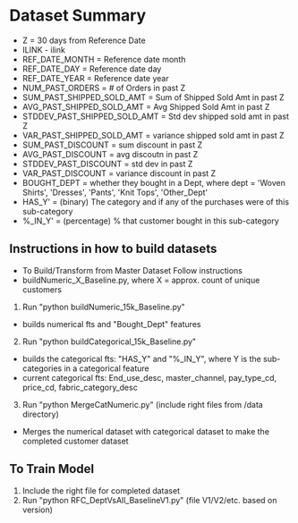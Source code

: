 # Dataset Summary
- Z = 30 days from Reference Date
- ILINK - ilink
- REF_DATE_MONTH = Reference date month
- REF_DATE_DAY = Reference date day
- REF_DATE_YEAR = Reference date year
- NUM_PAST_ORDERS = # of Orders in past Z
- SUM_PAST_SHIPPED_SOLD_AMT = Sum of Shipped Sold Amt in past Z
- AVG_PAST_SHIPPED_SOLD_AMT = Avg Shipped Sold Amt in past Z
- STDDEV_PAST_SHIPPED_SOLD_AMT = Std dev shipped sold amt in past Z
- VAR_PAST_SHIPPED_SOLD_AMT = variance shipped sold amt in past Z
- SUM_PAST_DISCOUNT = sum discount in past Z
- AVG_PAST_DISCOUNT = avg discoutn in past Z
- STDDEV_PAST_DISCOUNT = std dev in past Z
- VAR_PAST_DISCOUNT = variance discount in past Z
- BOUGHT_DEPT = whether they bought in a Dept, where dept = 'Woven Shirts', 'Dresses', 'Pants', 'Knit Tops', 'Other_Dept'
- HAS_Y' = (binary) The category and if any of the purchases were of this sub-category
- %\_IN_Y' = (percentage) % that customer bought in this sub-category

## Instructions in how to build datasets
- To Build/Transform from Master Dataset Follow instructions
- buildNumeric_X_Baseline.py, where X = approx. count of unique customers
1. Run "python buildNumeric_15k_Baseline.py"
  - builds numerical fts and "Bought_Dept" features
2. Run "python buildCategorical_15k_Baseline.py" 
  - builds the categorical fts: "HAS_Y" and "%\_IN_Y", where Y is the sub-categories in a categorical feature
  - current categorical fts: End_use_desc, master_channel, pay_type_cd, price_cd, fabric_category_desc
3. Run "python MergeCatNumeric.py" (include right files from /data directory)
 - Merges the numerical dataset with categorical dataset to make the completed customer dataset
 
## To Train Model
1. Include the right file for completed dataset
2. Run "python RFC_DeptVsAll_BaselineV1.py" (file V1/V2/etc. based on version)


